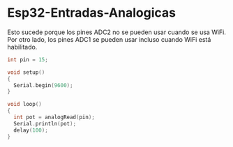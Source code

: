 # Esp32-Entradas-Analogicas
Esto sucede porque los pines ADC2 no se pueden usar cuando se usa WiFi.
Por otro lado, los pines ADC1 se pueden usar incluso cuando WiFi está habilitado.

```c++
int pin = 15;

void setup()
{
  Serial.begin(9600);
}

void loop()
{
  int pot = analogRead(pin);
  Serial.println(pot);
  delay(100);
}
```
